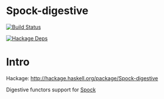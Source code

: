 Spock-digestive
=====

[![Build Status](https://travis-ci.org/agrafix/Spock-digestive.svg)](https://travis-ci.org/agrafix/Spock-digestive)

[![Hackage Deps](https://img.shields.io/hackage-deps/v/Spock-digestive.svg)](http://packdeps.haskellers.com/reverse/Spock-digestive)

# Intro

Hackage: http://hackage.haskell.org/package/Spock-digestive

Digestive functors support for [Spock](https://github.com/agrafix/Spock)
